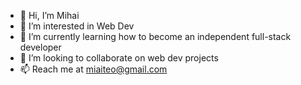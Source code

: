 - 👋 Hi, I’m Mihai
- 👀 I’m interested in Web Dev
- 🌱 I’m currently learning how to become an independent full-stack developer
- 💞️ I’m looking to collaborate on web dev projects
- 📫 Reach me at miaiteo@gmail.com

<!---
mihai87/mihai87 is a ✨ special ✨ repository because its `README.md` (this file) appears on your GitHub profile.
You can click the Preview link to take a look at your changes.
--->
